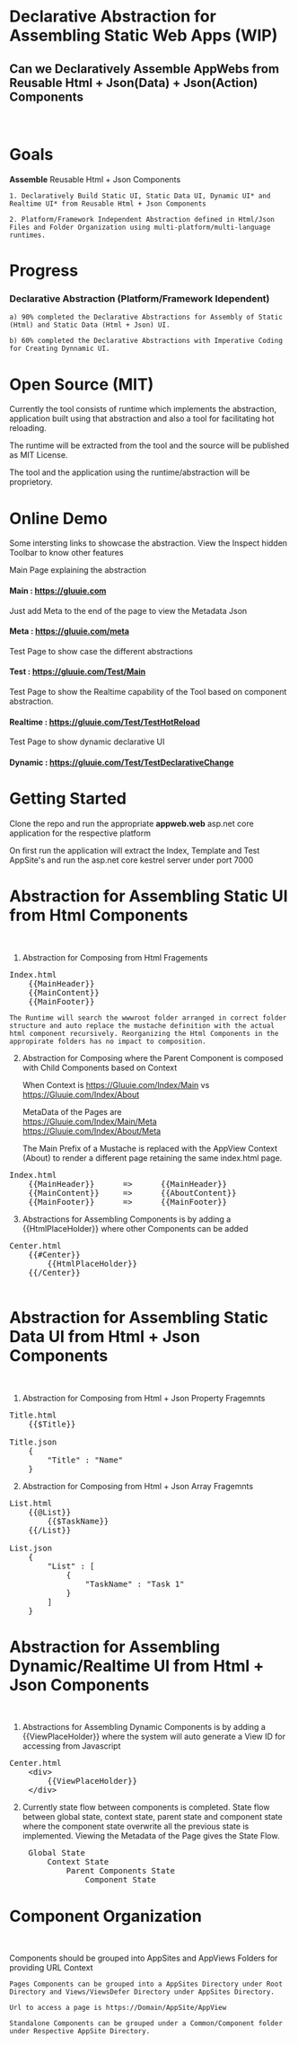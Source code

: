 # Declarative Abstraction for Assembling Static Web Apps (WIP)

## Can we Declaratively **Assemble AppWebs** from Reusable Html + Json(Data) + Json(Action) Components 

<br/>

# Goals

**Assemble** Reusable Html + Json Components

    1. Declaratively Build Static UI, Static Data UI, Dynamic UI* and Realtime UI* from Reusable Html + Json Components

    2. Platform/Framework Independent Abstraction defined in Html/Json Files and Folder Organization using multi-platform/multi-language runtimes.

# Progress

### **Declarative Abstraction** (Platform/Framework Idependent)

    a) 90% completed the Declarative Abstractions for Assembly of Static (Html) and Static Data (Html + Json) UI.

    b) 60% completed the Declarative Abstractions with Imperative Coding for Creating Dynnamic UI.

# Open Source (MIT)

Currently the tool consists of runtime which implements the abstraction, application built using that abstraction and also a tool for facilitating hot reloading.

The runtime will be extracted from the tool and  the source will be published as MIT License.

The tool and the application using the runtime/abstraction will be proprietory.

# Online Demo

Some intersting links to showcase the abstraction. View the Inspect hidden Toolbar to know other features

Main Page explaining the abstraction
#### Main : https://gluuie.com

Just add Meta to the end of the page to view the Metadata Json
#### Meta : https://gluuie.com/meta

Test Page to show case the different abstractions
#### Test : https://gluuie.com/Test/Main

Test Page to show the Realtime capability of the Tool based on component abstraction.
#### Realtime : https://gluuie.com/Test/TestHotReload

Test Page to show dynamic declarative UI
#### Dynamic : https://gluuie.com/Test/TestDeclarativeChange

# Getting Started

Clone the repo and run the appropriate **appweb.web** asp.net core application for the respective platform

On first run the application will extract the Index, Template and Test AppSite's and run the asp.net core kestrel server under port 7000

# Abstraction for Assembling Static UI from Html Components

<br/>

1. Abstraction for Composing from Html Fragements

<pre>
Index.html
    {{MainHeader}}    
    {{MainContent}}
    {{MainFooter}}
</pre>

    The Runtime will search the wwwroot folder arranged in correct folder structure and auto replace the mustache definition with the actual html component recursively. Reorganizing the Html Components in the appropirate folders has no impact to composition.

2. Abstraction for Composing where the Parent Component is composed with Child Components based on Context

    When Context is https://Gluuie.com/Index/Main vs https://Gluuie.com/Index/About

    MetaData of the Pages are    
    https://Gluuie.com/Index/Main/Meta    
    https://Gluuie.com/Index/About/Meta

    The Main Prefix of a Mustache is replaced with the AppView Context (About) to render a different page retaining the same index.html page.

<pre>
Index.html
    {{MainHeader}}      =>      {{MainHeader}}
    {{MainContent}}     =>      {{AboutContent}} 
    {{MainFooter}}      =>      {{MainFooter}}
</pre>

3. Abstractions for Assembling Components is by adding a {{HtmlPlaceHolder}} where other Components can be added

<pre>
Center.html
    {{#Center}}      
        {{HtmlPlaceHolder}}
    {{/Center}}      

</pre>

# Abstraction for Assembling Static Data UI from Html + Json Components

<br/>

1. Abstraction for Composing from Html + Json Property Fragemnts

<pre>
Title.html
    {{$Title}}

Title.json
    {
        "Title" : "Name"
    }
</pre>

2. Abstraction for Composing from Html + Json Array Fragemnts

<pre>
List.html
    {{@List}}
        {{$TaskName}}
    {{/List}}

List.json
    {
        "List" : [
            {
                "TaskName" : "Task 1"
            }
        ]
    }
</pre>

# Abstraction for Assembling Dynamic/Realtime UI from Html + Json Components

<br/>

1. Abstractions for Assembling Dynamic Components is by adding a {{ViewPlaceHolder}} where the system will auto generate a View ID for accessing from Javascript

<pre>
Center.html
    &lt;div&gt;     
        {{ViewPlaceHolder}}
    &lt;/div&gt;     
</pre>

2. Currently state flow between components is completed. State flow between global state, context state, parent state and component state where the component state overwrite all the previous state is implemented. Viewing the Metadata of the Page gives the State Flow.

<pre>
    Global State
        Context State
            Parent Components State
                Component State
</pre>

# Component Organization 

<br/>

Components should be grouped into AppSites and AppViews Folders for providing URL Context

    Pages Components can be grouped into a AppSites Directory under Root Directory and Views/ViewsDefer Directory under AppSites Directory.

    Url to access a page is https://Domain/AppSite/AppView

    Standalone Components can be grouped under a Common/Component folder under Respective AppSite Directory.
